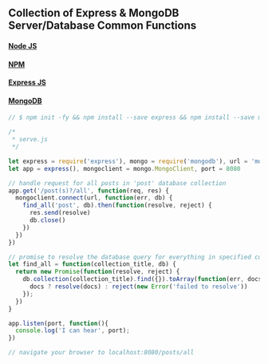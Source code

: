 ## Collection of Express & MongoDB Server/Database Common Functions

#### [Node JS](https://nodejs.org/en/ "JavaScript Runtime Environment/Engine")
#### [NPM](https://www.npmjs.com/ "Node Package Manager")
#### [Express JS](http://expressjs.com/ "Express Web Framework")
#### [MongoDB](https://www.mongodb.com/ "Mongo Database")

```javascript
// $ npm init -fy && npm install --save express && npm install --save mongodb && touch serve.js

/*
 * serve.js
 */

let express = require('express'), mongo = require('mongodb'), url = 'mongodb://localhost:27017/blog'
let app = express(), mongoclient = mongo.MongoClient, port = 8080

// handle request for all posts in 'post' database collection
app.get('/post(s)?/all', function(req, res) {
  mongoclient.connect(url, function(err, db) {
    find_all('post', db).then(function(resolve, reject) {
      res.send(resolve)
      db.close()
    })
  })
})

// promise to resolve the database query for everything in specified collection
let find_all = function(collection_title, db) {
  return new Promise(function(resolve, reject) {
    db.collection(collection_title).find({}).toArray(function(err, docs) {
      docs ? resolve(docs) : reject(new Error('failed to resolve'))
    });
  })
}

app.listen(port, function(){
  console.log('I can hear', port);
})

// navigate your browser to localhost:8080/posts/all
```
